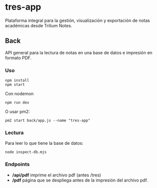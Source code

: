 # tres-app

Plataforma integral para la gestión, visualización y exportación de notas académicas desde Trilium Notes.

## Back

API general para la lectura de notas en una base de datos e impresión en formato PDF. 

### Uso

```
npm install
npm start
```

Con nodemon

```
npm run dev
```

O usar pm2:

```
pm2 start back/app.js --name "tres-app" 
```

### Lectura

Para leer lo que tiene la base de datos: 

```
node inspect-db.mjs
```

### Endpoints

- **/api/pdf** imprime el archivo pdf (antes /tres) 
- **/pdf** página que se despliega antes de la impresión del archivo pdf. 